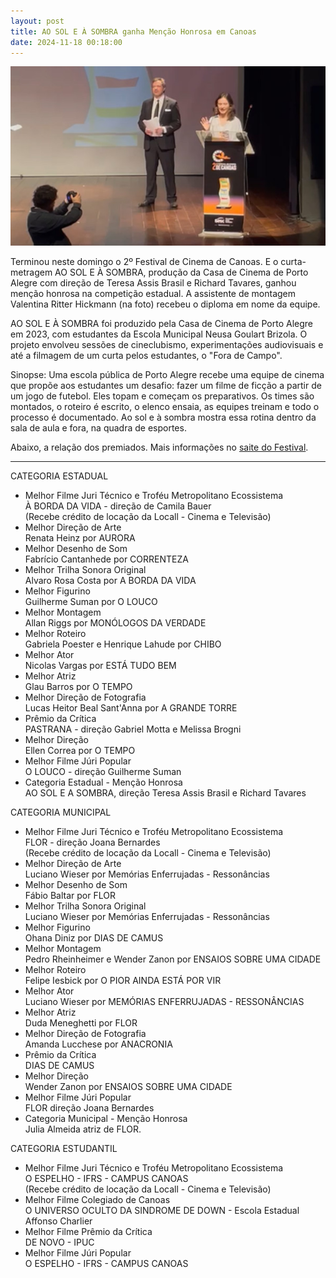 ```yaml
---
layout: post
title: AO SOL E À SOMBRA ganha Menção Honrosa em Canoas
date: 2024-11-18 00:18:00
---
```

![](/uploads/asas-valentina.jpg "Valentina Hickmann recebe a Menção Honrosa de AO SOL E À SOMBRA")

Terminou neste domingo o 2º Festival de Cinema de Canoas. E o curta-metragem AO SOL E À SOMBRA, produção da Casa de Cinema de Porto Alegre com direção de Teresa Assis Brasil e Richard Tavares, ganhou menção honrosa na competição estadual. A assistente de montagem Valentina Ritter Hickmann (na foto) recebeu o diploma em nome da equipe.

AO SOL E À SOMBRA foi produzido pela Casa de Cinema de Porto Alegre em 2023, com estudantes da Escola Municipal Neusa Goulart Brizola. O projeto envolveu sessões de cineclubismo, experimentações audiovisuais e até a filmagem de um curta pelos estudantes, o "Fora de Campo".

Sinopse: Uma escola pública de Porto Alegre recebe uma equipe de cinema que propõe aos estudantes um desafio: fazer um filme de ficção a partir de um jogo de futebol. Eles topam e começam os preparativos. Os times são montados, o roteiro é escrito, o elenco ensaia, as equipes treinam e todo o processo é documentado. Ao sol e à sombra mostra essa rotina dentro da sala de aula e fora, na quadra de esportes.

Abaixo, a relação dos premiados. Mais informações no [saite do Festival](https://festivaldecinemadecanoas.com.br).

- - -

CATEGORIA ESTADUAL

* Melhor Filme Juri Técnico e Troféu Metropolitano Ecossistema\
  À BORDA DA VIDA - direção de Camila Bauer\
  (Recebe crédito de locação da Locall - Cinema e Televisão)
* Melhor Direção de Arte\
  Renata Heinz por AURORA
* Melhor Desenho de Som\
  Fabrício Cantanhede por CORRENTEZA
* Melhor Trilha Sonora Original\
  Alvaro Rosa Costa por A BORDA DA VIDA
* Melhor Figurino\
  Guilherme Suman por O LOUCO
* Melhor Montagem\
  Allan Riggs por MONÓLOGOS DA VERDADE
* Melhor Roteiro\
  Gabriela Poester e Henrique Lahude por CHIBO
* Melhor Ator\
  Nicolas Vargas por ESTÁ TUDO BEM
* Melhor Atriz\
  Glau Barros por O TEMPO
* Melhor Direção de Fotografia\
  Lucas Heitor Beal Sant'Anna por A GRANDE TORRE
* Prêmio da Crítica\
  PASTRANA - direção Gabriel Motta e Melissa Brogni
* Melhor Direção\
  Ellen Correa por O TEMPO
* Melhor Filme Júri Popular\
  O LOUCO - direção Guilherme Suman
* Categoria Estadual - Menção Honrosa\
  AO SOL E A SOMBRA, direção Teresa Assis Brasil e Richard Tavares

CATEGORIA MUNICIPAL

* Melhor Filme Juri Técnico e Troféu Metropolitano Ecossistema\
  FLOR - direção Joana Bernardes\
  (Recebe crédito de locação da Locall - Cinema e Televisão)
* Melhor Direção de Arte\
  Luciano Wieser por Memórias Enferrujadas - Ressonâncias
* Melhor Desenho de Som\
  Fábio Baltar por FLOR
* Melhor Trilha Sonora Original\
  Luciano Wieser por Memórias Enferrujadas - Ressonâncias
* Melhor Figurino\
  Ohana Diniz por DIAS DE CAMUS
* Melhor Montagem\
  Pedro Rheinheimer e Wender Zanon por ENSAIOS SOBRE UMA CIDADE
* Melhor Roteiro\
  Felipe Iesbick por O PIOR AINDA ESTÁ POR VIR
* Melhor Ator\
  Luciano Wieser por MEMÓRIAS ENFERRUJADAS - RESSONÂNCIAS
* Melhor Atriz\
  Duda Meneghetti por FLOR
* Melhor Direção de Fotografia\
  Amanda Lucchese por ANACRONIA
* Prêmio da Crítica\
  DIAS DE CAMUS
* Melhor Direção\
  Wender Zanon por ENSAIOS SOBRE UMA CIDADE
* Melhor Filme Júri Popular\
  FLOR direção Joana Bernardes
* Categoria Municipal - Menção Honrosa\
  Julia Almeida atriz de FLOR.

CATEGORIA ESTUDANTIL

* Melhor Filme Juri Técnico e Troféu Metropolitano Ecossistema\
  O ESPELHO - IFRS - CAMPUS CANOAS\
  (Recebe crédito de locação da Locall - Cinema e Televisão)
* Melhor Filme Colegiado de Canoas\
  O UNIVERSO OCULTO DA SINDROME DE DOWN - Escola Estadual Affonso Charlier
* Melhor Filme Prêmio da Crítica\
  DE NOVO - IPUC
* Melhor Filme Júri Popular\
  O ESPELHO - IFRS - CAMPUS CANOAS
